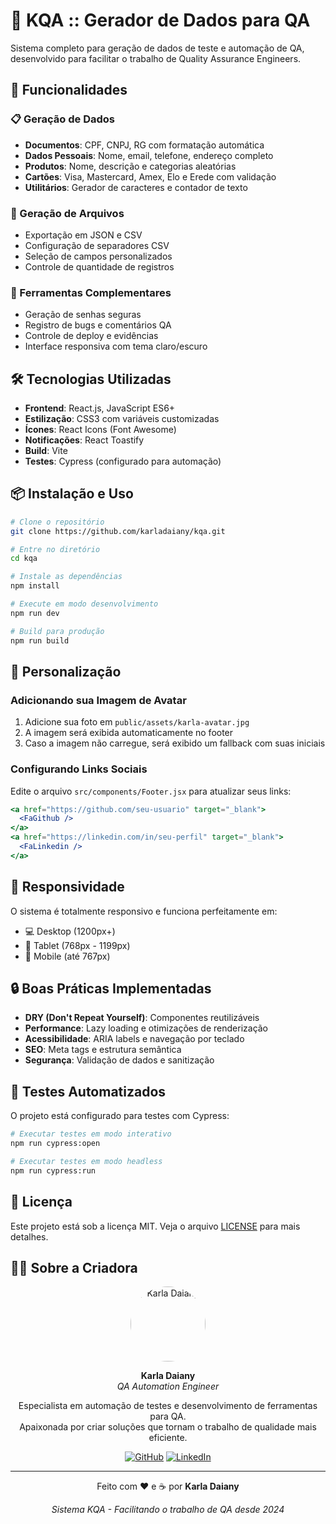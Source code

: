 # 🎲 KQA :: Gerador de Dados para QA

Sistema completo para geração de dados de teste e automação de QA, desenvolvido para facilitar o trabalho de Quality Assurance Engineers.

## 🚀 Funcionalidades

### 📋 Geração de Dados

-   **Documentos**: CPF, CNPJ, RG com formatação automática
-   **Dados Pessoais**: Nome, email, telefone, endereço completo
-   **Produtos**: Nome, descrição e categorias aleatórias
-   **Cartões**: Visa, Mastercard, Amex, Elo e Erede com validação
-   **Utilitários**: Gerador de caracteres e contador de texto

### 📁 Geração de Arquivos

-   Exportação em JSON e CSV
-   Configuração de separadores CSV
-   Seleção de campos personalizados
-   Controle de quantidade de registros

### 🔧 Ferramentas Complementares

-   Geração de senhas seguras
-   Registro de bugs e comentários QA
-   Controle de deploy e evidências
-   Interface responsiva com tema claro/escuro

## 🛠️ Tecnologias Utilizadas

-   **Frontend**: React.js, JavaScript ES6+
-   **Estilização**: CSS3 com variáveis customizadas
-   **Ícones**: React Icons (Font Awesome)
-   **Notificações**: React Toastify
-   **Build**: Vite
-   **Testes**: Cypress (configurado para automação)

## 📦 Instalação e Uso

```bash
# Clone o repositório
git clone https://github.com/karladaiany/kqa.git

# Entre no diretório
cd kqa

# Instale as dependências
npm install

# Execute em modo desenvolvimento
npm run dev

# Build para produção
npm run build
```

## 🎨 Personalização

### Adicionando sua Imagem de Avatar

1. Adicione sua foto em `public/assets/karla-avatar.jpg`
2. A imagem será exibida automaticamente no footer
3. Caso a imagem não carregue, será exibido um fallback com suas iniciais

### Configurando Links Sociais

Edite o arquivo `src/components/Footer.jsx` para atualizar seus links:

```jsx
<a href="https://github.com/seu-usuario" target="_blank">
  <FaGithub />
</a>
<a href="https://linkedin.com/in/seu-perfil" target="_blank">
  <FaLinkedin />
</a>
```

## 📱 Responsividade

O sistema é totalmente responsivo e funciona perfeitamente em:

-   💻 Desktop (1200px+)
-   📱 Tablet (768px - 1199px)
-   📱 Mobile (até 767px)

## 🔒 Boas Práticas Implementadas

-   **DRY (Don't Repeat Yourself)**: Componentes reutilizáveis
-   **Performance**: Lazy loading e otimizações de renderização
-   **Acessibilidade**: ARIA labels e navegação por teclado
-   **SEO**: Meta tags e estrutura semântica
-   **Segurança**: Validação de dados e sanitização

## 🧪 Testes Automatizados

O projeto está configurado para testes com Cypress:

```bash
# Executar testes em modo interativo
npm run cypress:open

# Executar testes em modo headless
npm run cypress:run
```

## 📄 Licença

Este projeto está sob a licença MIT. Veja o arquivo [LICENSE](LICENSE) para mais detalhes.

## 👩‍💻 Sobre a Criadora

<div align="center">
  <img src="public/assets/karla-avatar.jpg" alt="Karla Daiany" width="120" style="border-radius: 50%;">
  
  **Karla Daiany**  
  *QA Automation Engineer*
  
  Especialista em automação de testes e desenvolvimento de ferramentas para QA.  
  Apaixonada por criar soluções que tornam o trabalho de qualidade mais eficiente.
  
  [![GitHub](https://img.shields.io/badge/GitHub-karladaiany-181717?style=flat&logo=github)](https://github.com/karladaiany)
  [![LinkedIn](https://img.shields.io/badge/LinkedIn-karladaiany-0A66C2?style=flat&logo=linkedin)](https://linkedin.com/in/karladaiany)
</div>

---

<div align="center">
  <p>Feito com ❤️ e ☕ por <strong>Karla Daiany</strong></p>
  <p><em>Sistema KQA - Facilitando o trabalho de QA desde 2024</em></p>
</div>
